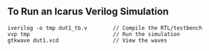 ## To Run an Icarus Verilog Simulation

~~~text
iverilog -o tmp dut1_tb.v        // Compile the RTL/testbench
vvp tmp                          // Run the simulation
gtkwave dut1.vcd                 // View the waves
~~~


